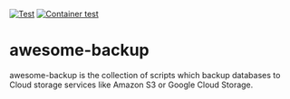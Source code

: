[![Test](https://github.com/ryu-sato/awesome-backup/actions/workflows/test.yaml/badge.svg)](https://github.com/ryu-sato/awesome-backup/actions/workflows/test.yaml)
[![Container test](https://github.com/ryu-sato/awesome-backup/actions/workflows/container-test.yml/badge.svg)](https://github.com/ryu-sato/awesome-backup/actions/workflows/container-test.yml)

# awesome-backup

awesome-backup is the collection of scripts which backup databases to Cloud storage services like Amazon S3 or Google Cloud Storage.


